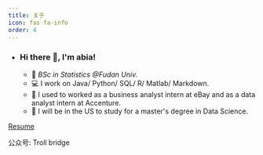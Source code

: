 ```yaml
---
title: 关于
icon: fas fa-info
order: 4
---
```

- ### Hi there 👋, I'm abia!

  - 🏫  _BSc in Statistics @Fudan Univ._
  - 💻  I work on Java/ Python/ SQL/ R/ Matlab/ Markdown.
  - 🧠  I used to worked as a business analyst intern at eBay and as a data analyst intern at Accenture.
  - 📖  I will be in the US to study for a master's degree in Data Science.



[Resume](../assets/blog_res/resume.html)

公众号: Troll bridge


